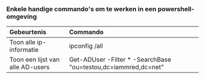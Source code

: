 ### Enkele handige commando's om te werken in een powershell-omgeving

|  Gebeurtenis | Commando  |
| :---     | :--- |
| Toon alle ip-informatie | ipconfig /all |
| Toon een lijst van alle AD-users | Get-ADUser -Filter * -SearchBase "ou=testou,dc=iammred,dc=net" |

